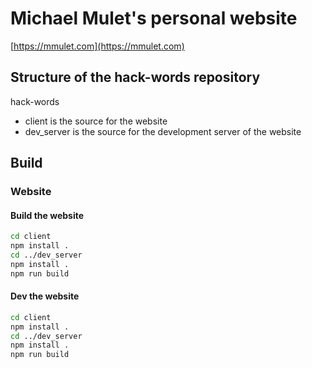 # Michael Mulet's personal website

[https://mmulet.com](https://mmulet.com)

## Structure of the hack-words repository
hack-words

- client is the source for the website
- dev_server is the source for the development server of the website

## Build

### Website

#### Build the website

```sh
cd client
npm install .
cd ../dev_server
npm install .
npm run build
```

#### Dev the website

```sh
cd client
npm install .
cd ../dev_server
npm install .
npm run build
```
